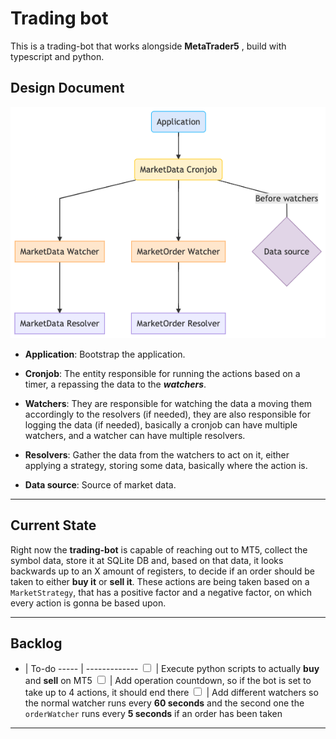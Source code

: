 # Trading bot

This is a trading-bot that works alongside **MetaTrader5** , build with typescript and python.

## Design Document

<img src="../markdown/DESIGN_DOC.png" alt="design_doc"/>

- **Application**: Bootstrap the application.

- **Cronjob**: The entity responsible for running the actions based on a timer, a repassing the data to the **_watchers_**.

- **Watchers**: They are responsible for watching the data a moving them accordingly to the resolvers (if needed), they are also responsible for logging the data (if needed), basically a cronjob can have multiple watchers, and a watcher can have multiple resolvers.

- **Resolvers**: Gather the data from the watchers to act on it, either applying a strategy, storing some data, basically where the action is.

- **Data source**: Source of market data.

---

## Current State

Right now the **trading-bot** is capable of reaching out to MT5, collect the symbol data, store it at SQLite DB and, based on that data, it looks backwards up to an X amount of registers, to decide if an order should be taken to either **buy it** or **sell it**. These actions are being taken based on a `MarketStrategy`, that has a positive factor and a negative factor, on which every action is gonna be based upon.

---

## Backlog

<script>
function toggleCheck(id) {
    const span = document.getElementById(id);
    const color =  span.style.color;

    console.log({ color });
    if (color === 'gray') {
        span.style.textDecoration = 'none';
        span.style.color = 'black';
        return
    }
    span.style.textDecoration = 'line-through';
    span.style.color = 'gray';
}
</script>

- | To-do
  ----- | -------------
  <input type="checkbox" onclick="toggleCheck('span1')"/> | <span id="span1">Execute python scripts to actually **buy** and **sell** on MT5<span>
  <input type="checkbox" onclick="toggleCheck('span2')"/> | <span id="span2">Add operation countdown, so if the bot is set to take up to 4 actions, it should end there</span>
  <input type="checkbox" onclick="toggleCheck('span3')"/> | <span id="span3">Add different watchers so the normal watcher runs every **60 seconds** and the second one the `orderWatcher` runs every **5 seconds** if an order has been taken</span>

---
